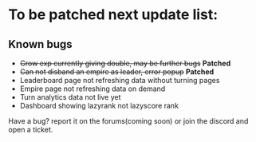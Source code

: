 # To be patched next update list:

## Known bugs
- ~~Grow exp currently giving double, may be further bugs~~ **Patched**
- ~~Can not disband an empire as leader, error popup~~ **Patched**
- Leaderboard page not refreshing data without turning pages
- Empire page not refreshing data on demand
- Turn analytics data not live yet
- Dashboard showing lazyrank not lazyscore rank

Have a bug? report it on the forums(coming soon) or join the discord and open a ticket.
